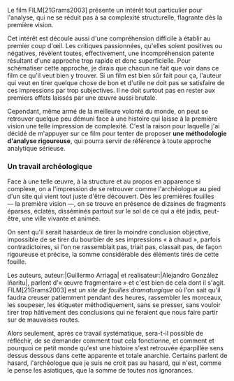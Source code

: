 
Le film FILM[21Grams2003] présente un intérêt tout particulier pour l'analyse, qui ne se réduit pas à sa complexité structurelle, flagrante dès la première vision.

Cet intérêt est découle aussi d'une compréhension difficile à établir au premier coup d'œil. Les critiques passionnées, qu'elles soient positives ou négatives, révèlent toutes, effectivement, une incompréhension patente résultant d'une approche trop rapide et donc superficielle. Pour schématiser cette approche, je dirais que chacun ne fait que voir dans ce film ce qu'il veut bien y trouver. Si un film est bien sûr fait pour ça, l'auteur qui veut en tirer quelque chose de bon et d'utile ne doit pas se satisfaire de ces impressions par trop subjectives. Il ne doit surtout pas en rester aux premiers effets laissés par une œuvre aussi brutale.

Cependant, même armé de la meilleure volonté du monde, on peut se retrouver quelque peu démuni face à une histoire qui laisse à la première vision une telle impression de complexité. C'est la raison pour laquelle j'ai décidé de m'appuyer sur ce film pour tenter de proposer **une méthodologie d'analyse rigoureuse**, qui pourra servir de référence à toute approche analytique sérieuse.

### Un travail archéologique

Face à une telle œuvre, à la structure et au propos en apparence si complexe, on a l'impression de se retrouver comme l'archéologue au pied d'un site qui vient tout juste d'être découvert. Dès les premières fouilles — la première vision —, on se trouve en présence de dizaines de fragments éparses, éclatés, disséminés partout sur le sol de ce qui a été jadis, peut-être, une ville vivante et animée.

On sent qu'il serait hasardeux de tirer la moindre conclusion objective, impossible de se tirer du bourbier de ses impressions « à chaud », parfois contradictoires, si l'on ne rassemblait pas, triait pas, classait pas, de façon rigoureuse et précise, la somme considérable des éléments tirés de cette fouille.

Les auteurs, auteur:|Guillermo Arriaga| et realisateur:|Alejandro González Iñaritu|, parlent d'« œuvre fragmentaire » et c'est bien de cela dont il s'agit. FILM[21Grams2003] est *un site de fouilles dramaturgique* où l'on sait qu'il faudra creuser patiemment pendant des heures, rassembler les morceaux, les soupeser, les étiqueter méthodiquement, sans se presser, sans vouloir tirer trop hâtivement des conclusions qui ne feraient que nous faire partir sur de mauvaises routes.

Alors seulement, après ce travail systématique, sera-t-il possible de réfléchir, de se demander comment tout cela fonctionne, et comment et pourquoi ce petit monde qu'est une histoire s'est retrouvée éparpillée sens dessus dessous dans cette apparente et totale anarchie. Certains parlent de hasard, l'archéologue que je suis ne croit pas au hasard, qui n'est, comme le pense les asiatiques, que la somme de toutes nos ignorances.
